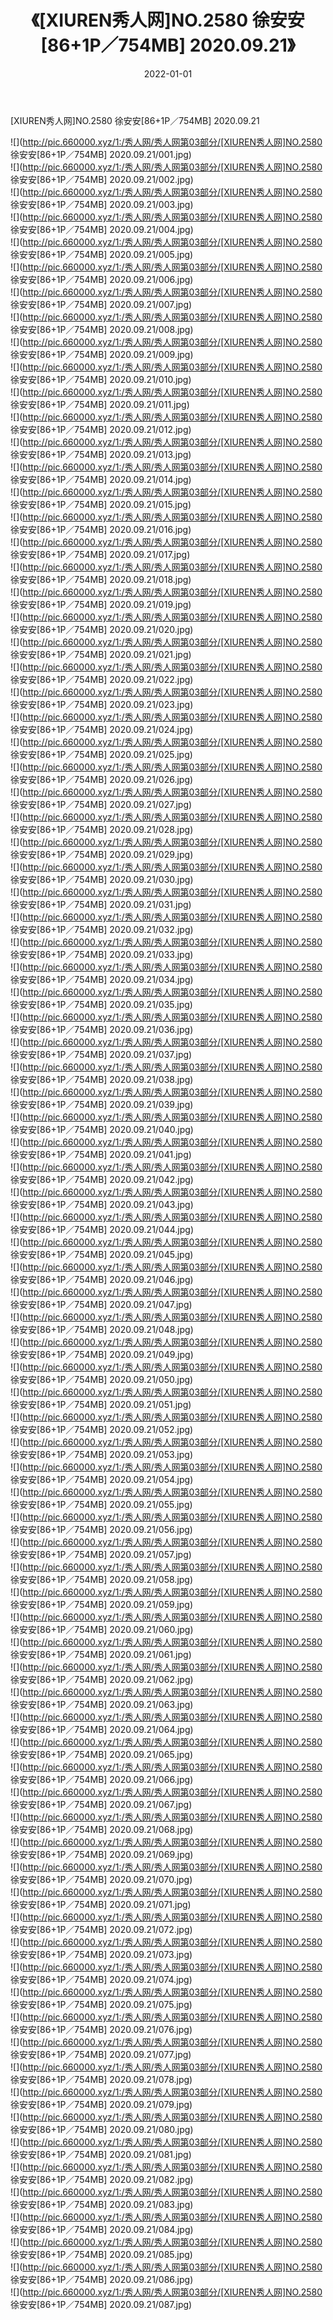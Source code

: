 ﻿---
layout: post
title:  《[XIUREN秀人网]NO.2580 徐安安[86+1P／754MB] 2020.09.21》
date:   2022-01-01
img: http://pic.660000.xyz/1:/秀人网/秀人网第03部分/[XIUREN秀人网]NO.2580 徐安安[86+1P／754MB] 2020.09.21/000.jpg
categories: [美女, 清纯, 唯美]
---

[XIUREN秀人网]NO.2580 徐安安[86+1P／754MB] 2020.09.21

 ![](http://pic.660000.xyz/1:/秀人网/秀人网第03部分/[XIUREN秀人网]NO.2580 徐安安[86+1P／754MB] 2020.09.21/001.jpg) <br>![](http://pic.660000.xyz/1:/秀人网/秀人网第03部分/[XIUREN秀人网]NO.2580 徐安安[86+1P／754MB] 2020.09.21/002.jpg) <br>![](http://pic.660000.xyz/1:/秀人网/秀人网第03部分/[XIUREN秀人网]NO.2580 徐安安[86+1P／754MB] 2020.09.21/003.jpg) <br>![](http://pic.660000.xyz/1:/秀人网/秀人网第03部分/[XIUREN秀人网]NO.2580 徐安安[86+1P／754MB] 2020.09.21/004.jpg) <br>![](http://pic.660000.xyz/1:/秀人网/秀人网第03部分/[XIUREN秀人网]NO.2580 徐安安[86+1P／754MB] 2020.09.21/005.jpg) <br>![](http://pic.660000.xyz/1:/秀人网/秀人网第03部分/[XIUREN秀人网]NO.2580 徐安安[86+1P／754MB] 2020.09.21/006.jpg) <br>![](http://pic.660000.xyz/1:/秀人网/秀人网第03部分/[XIUREN秀人网]NO.2580 徐安安[86+1P／754MB] 2020.09.21/007.jpg) <br>![](http://pic.660000.xyz/1:/秀人网/秀人网第03部分/[XIUREN秀人网]NO.2580 徐安安[86+1P／754MB] 2020.09.21/008.jpg) <br>![](http://pic.660000.xyz/1:/秀人网/秀人网第03部分/[XIUREN秀人网]NO.2580 徐安安[86+1P／754MB] 2020.09.21/009.jpg) <br>![](http://pic.660000.xyz/1:/秀人网/秀人网第03部分/[XIUREN秀人网]NO.2580 徐安安[86+1P／754MB] 2020.09.21/010.jpg) <br>![](http://pic.660000.xyz/1:/秀人网/秀人网第03部分/[XIUREN秀人网]NO.2580 徐安安[86+1P／754MB] 2020.09.21/011.jpg) <br>![](http://pic.660000.xyz/1:/秀人网/秀人网第03部分/[XIUREN秀人网]NO.2580 徐安安[86+1P／754MB] 2020.09.21/012.jpg) <br>![](http://pic.660000.xyz/1:/秀人网/秀人网第03部分/[XIUREN秀人网]NO.2580 徐安安[86+1P／754MB] 2020.09.21/013.jpg) <br>![](http://pic.660000.xyz/1:/秀人网/秀人网第03部分/[XIUREN秀人网]NO.2580 徐安安[86+1P／754MB] 2020.09.21/014.jpg) <br>![](http://pic.660000.xyz/1:/秀人网/秀人网第03部分/[XIUREN秀人网]NO.2580 徐安安[86+1P／754MB] 2020.09.21/015.jpg) <br>![](http://pic.660000.xyz/1:/秀人网/秀人网第03部分/[XIUREN秀人网]NO.2580 徐安安[86+1P／754MB] 2020.09.21/016.jpg) <br>![](http://pic.660000.xyz/1:/秀人网/秀人网第03部分/[XIUREN秀人网]NO.2580 徐安安[86+1P／754MB] 2020.09.21/017.jpg) <br>![](http://pic.660000.xyz/1:/秀人网/秀人网第03部分/[XIUREN秀人网]NO.2580 徐安安[86+1P／754MB] 2020.09.21/018.jpg) <br>![](http://pic.660000.xyz/1:/秀人网/秀人网第03部分/[XIUREN秀人网]NO.2580 徐安安[86+1P／754MB] 2020.09.21/019.jpg) <br>![](http://pic.660000.xyz/1:/秀人网/秀人网第03部分/[XIUREN秀人网]NO.2580 徐安安[86+1P／754MB] 2020.09.21/020.jpg) <br>![](http://pic.660000.xyz/1:/秀人网/秀人网第03部分/[XIUREN秀人网]NO.2580 徐安安[86+1P／754MB] 2020.09.21/021.jpg) <br>![](http://pic.660000.xyz/1:/秀人网/秀人网第03部分/[XIUREN秀人网]NO.2580 徐安安[86+1P／754MB] 2020.09.21/022.jpg) <br>![](http://pic.660000.xyz/1:/秀人网/秀人网第03部分/[XIUREN秀人网]NO.2580 徐安安[86+1P／754MB] 2020.09.21/023.jpg) <br>![](http://pic.660000.xyz/1:/秀人网/秀人网第03部分/[XIUREN秀人网]NO.2580 徐安安[86+1P／754MB] 2020.09.21/024.jpg) <br>![](http://pic.660000.xyz/1:/秀人网/秀人网第03部分/[XIUREN秀人网]NO.2580 徐安安[86+1P／754MB] 2020.09.21/025.jpg) <br>![](http://pic.660000.xyz/1:/秀人网/秀人网第03部分/[XIUREN秀人网]NO.2580 徐安安[86+1P／754MB] 2020.09.21/026.jpg) <br>![](http://pic.660000.xyz/1:/秀人网/秀人网第03部分/[XIUREN秀人网]NO.2580 徐安安[86+1P／754MB] 2020.09.21/027.jpg) <br>![](http://pic.660000.xyz/1:/秀人网/秀人网第03部分/[XIUREN秀人网]NO.2580 徐安安[86+1P／754MB] 2020.09.21/028.jpg) <br>![](http://pic.660000.xyz/1:/秀人网/秀人网第03部分/[XIUREN秀人网]NO.2580 徐安安[86+1P／754MB] 2020.09.21/029.jpg) <br>![](http://pic.660000.xyz/1:/秀人网/秀人网第03部分/[XIUREN秀人网]NO.2580 徐安安[86+1P／754MB] 2020.09.21/030.jpg) <br>![](http://pic.660000.xyz/1:/秀人网/秀人网第03部分/[XIUREN秀人网]NO.2580 徐安安[86+1P／754MB] 2020.09.21/031.jpg) <br>![](http://pic.660000.xyz/1:/秀人网/秀人网第03部分/[XIUREN秀人网]NO.2580 徐安安[86+1P／754MB] 2020.09.21/032.jpg) <br>![](http://pic.660000.xyz/1:/秀人网/秀人网第03部分/[XIUREN秀人网]NO.2580 徐安安[86+1P／754MB] 2020.09.21/033.jpg) <br>![](http://pic.660000.xyz/1:/秀人网/秀人网第03部分/[XIUREN秀人网]NO.2580 徐安安[86+1P／754MB] 2020.09.21/034.jpg) <br>![](http://pic.660000.xyz/1:/秀人网/秀人网第03部分/[XIUREN秀人网]NO.2580 徐安安[86+1P／754MB] 2020.09.21/035.jpg) <br>![](http://pic.660000.xyz/1:/秀人网/秀人网第03部分/[XIUREN秀人网]NO.2580 徐安安[86+1P／754MB] 2020.09.21/036.jpg) <br>![](http://pic.660000.xyz/1:/秀人网/秀人网第03部分/[XIUREN秀人网]NO.2580 徐安安[86+1P／754MB] 2020.09.21/037.jpg) <br>![](http://pic.660000.xyz/1:/秀人网/秀人网第03部分/[XIUREN秀人网]NO.2580 徐安安[86+1P／754MB] 2020.09.21/038.jpg) <br>![](http://pic.660000.xyz/1:/秀人网/秀人网第03部分/[XIUREN秀人网]NO.2580 徐安安[86+1P／754MB] 2020.09.21/039.jpg) <br>![](http://pic.660000.xyz/1:/秀人网/秀人网第03部分/[XIUREN秀人网]NO.2580 徐安安[86+1P／754MB] 2020.09.21/040.jpg) <br>![](http://pic.660000.xyz/1:/秀人网/秀人网第03部分/[XIUREN秀人网]NO.2580 徐安安[86+1P／754MB] 2020.09.21/041.jpg) <br>![](http://pic.660000.xyz/1:/秀人网/秀人网第03部分/[XIUREN秀人网]NO.2580 徐安安[86+1P／754MB] 2020.09.21/042.jpg) <br>![](http://pic.660000.xyz/1:/秀人网/秀人网第03部分/[XIUREN秀人网]NO.2580 徐安安[86+1P／754MB] 2020.09.21/043.jpg) <br>![](http://pic.660000.xyz/1:/秀人网/秀人网第03部分/[XIUREN秀人网]NO.2580 徐安安[86+1P／754MB] 2020.09.21/044.jpg) <br>![](http://pic.660000.xyz/1:/秀人网/秀人网第03部分/[XIUREN秀人网]NO.2580 徐安安[86+1P／754MB] 2020.09.21/045.jpg) <br>![](http://pic.660000.xyz/1:/秀人网/秀人网第03部分/[XIUREN秀人网]NO.2580 徐安安[86+1P／754MB] 2020.09.21/046.jpg) <br>![](http://pic.660000.xyz/1:/秀人网/秀人网第03部分/[XIUREN秀人网]NO.2580 徐安安[86+1P／754MB] 2020.09.21/047.jpg) <br>![](http://pic.660000.xyz/1:/秀人网/秀人网第03部分/[XIUREN秀人网]NO.2580 徐安安[86+1P／754MB] 2020.09.21/048.jpg) <br>![](http://pic.660000.xyz/1:/秀人网/秀人网第03部分/[XIUREN秀人网]NO.2580 徐安安[86+1P／754MB] 2020.09.21/049.jpg) <br>![](http://pic.660000.xyz/1:/秀人网/秀人网第03部分/[XIUREN秀人网]NO.2580 徐安安[86+1P／754MB] 2020.09.21/050.jpg) <br>![](http://pic.660000.xyz/1:/秀人网/秀人网第03部分/[XIUREN秀人网]NO.2580 徐安安[86+1P／754MB] 2020.09.21/051.jpg) <br>![](http://pic.660000.xyz/1:/秀人网/秀人网第03部分/[XIUREN秀人网]NO.2580 徐安安[86+1P／754MB] 2020.09.21/052.jpg) <br>![](http://pic.660000.xyz/1:/秀人网/秀人网第03部分/[XIUREN秀人网]NO.2580 徐安安[86+1P／754MB] 2020.09.21/053.jpg) <br>![](http://pic.660000.xyz/1:/秀人网/秀人网第03部分/[XIUREN秀人网]NO.2580 徐安安[86+1P／754MB] 2020.09.21/054.jpg) <br>![](http://pic.660000.xyz/1:/秀人网/秀人网第03部分/[XIUREN秀人网]NO.2580 徐安安[86+1P／754MB] 2020.09.21/055.jpg) <br>![](http://pic.660000.xyz/1:/秀人网/秀人网第03部分/[XIUREN秀人网]NO.2580 徐安安[86+1P／754MB] 2020.09.21/056.jpg) <br>![](http://pic.660000.xyz/1:/秀人网/秀人网第03部分/[XIUREN秀人网]NO.2580 徐安安[86+1P／754MB] 2020.09.21/057.jpg) <br>![](http://pic.660000.xyz/1:/秀人网/秀人网第03部分/[XIUREN秀人网]NO.2580 徐安安[86+1P／754MB] 2020.09.21/058.jpg) <br>![](http://pic.660000.xyz/1:/秀人网/秀人网第03部分/[XIUREN秀人网]NO.2580 徐安安[86+1P／754MB] 2020.09.21/059.jpg) <br>![](http://pic.660000.xyz/1:/秀人网/秀人网第03部分/[XIUREN秀人网]NO.2580 徐安安[86+1P／754MB] 2020.09.21/060.jpg) <br>![](http://pic.660000.xyz/1:/秀人网/秀人网第03部分/[XIUREN秀人网]NO.2580 徐安安[86+1P／754MB] 2020.09.21/061.jpg) <br>![](http://pic.660000.xyz/1:/秀人网/秀人网第03部分/[XIUREN秀人网]NO.2580 徐安安[86+1P／754MB] 2020.09.21/062.jpg) <br>![](http://pic.660000.xyz/1:/秀人网/秀人网第03部分/[XIUREN秀人网]NO.2580 徐安安[86+1P／754MB] 2020.09.21/063.jpg) <br>![](http://pic.660000.xyz/1:/秀人网/秀人网第03部分/[XIUREN秀人网]NO.2580 徐安安[86+1P／754MB] 2020.09.21/064.jpg) <br>![](http://pic.660000.xyz/1:/秀人网/秀人网第03部分/[XIUREN秀人网]NO.2580 徐安安[86+1P／754MB] 2020.09.21/065.jpg) <br>![](http://pic.660000.xyz/1:/秀人网/秀人网第03部分/[XIUREN秀人网]NO.2580 徐安安[86+1P／754MB] 2020.09.21/066.jpg) <br>![](http://pic.660000.xyz/1:/秀人网/秀人网第03部分/[XIUREN秀人网]NO.2580 徐安安[86+1P／754MB] 2020.09.21/067.jpg) <br>![](http://pic.660000.xyz/1:/秀人网/秀人网第03部分/[XIUREN秀人网]NO.2580 徐安安[86+1P／754MB] 2020.09.21/068.jpg) <br>![](http://pic.660000.xyz/1:/秀人网/秀人网第03部分/[XIUREN秀人网]NO.2580 徐安安[86+1P／754MB] 2020.09.21/069.jpg) <br>![](http://pic.660000.xyz/1:/秀人网/秀人网第03部分/[XIUREN秀人网]NO.2580 徐安安[86+1P／754MB] 2020.09.21/070.jpg) <br>![](http://pic.660000.xyz/1:/秀人网/秀人网第03部分/[XIUREN秀人网]NO.2580 徐安安[86+1P／754MB] 2020.09.21/071.jpg) <br>![](http://pic.660000.xyz/1:/秀人网/秀人网第03部分/[XIUREN秀人网]NO.2580 徐安安[86+1P／754MB] 2020.09.21/072.jpg) <br>![](http://pic.660000.xyz/1:/秀人网/秀人网第03部分/[XIUREN秀人网]NO.2580 徐安安[86+1P／754MB] 2020.09.21/073.jpg) <br>![](http://pic.660000.xyz/1:/秀人网/秀人网第03部分/[XIUREN秀人网]NO.2580 徐安安[86+1P／754MB] 2020.09.21/074.jpg) <br>![](http://pic.660000.xyz/1:/秀人网/秀人网第03部分/[XIUREN秀人网]NO.2580 徐安安[86+1P／754MB] 2020.09.21/075.jpg) <br>![](http://pic.660000.xyz/1:/秀人网/秀人网第03部分/[XIUREN秀人网]NO.2580 徐安安[86+1P／754MB] 2020.09.21/076.jpg) <br>![](http://pic.660000.xyz/1:/秀人网/秀人网第03部分/[XIUREN秀人网]NO.2580 徐安安[86+1P／754MB] 2020.09.21/077.jpg) <br>![](http://pic.660000.xyz/1:/秀人网/秀人网第03部分/[XIUREN秀人网]NO.2580 徐安安[86+1P／754MB] 2020.09.21/078.jpg) <br>![](http://pic.660000.xyz/1:/秀人网/秀人网第03部分/[XIUREN秀人网]NO.2580 徐安安[86+1P／754MB] 2020.09.21/079.jpg) <br>![](http://pic.660000.xyz/1:/秀人网/秀人网第03部分/[XIUREN秀人网]NO.2580 徐安安[86+1P／754MB] 2020.09.21/080.jpg) <br>![](http://pic.660000.xyz/1:/秀人网/秀人网第03部分/[XIUREN秀人网]NO.2580 徐安安[86+1P／754MB] 2020.09.21/081.jpg) <br>![](http://pic.660000.xyz/1:/秀人网/秀人网第03部分/[XIUREN秀人网]NO.2580 徐安安[86+1P／754MB] 2020.09.21/082.jpg) <br>![](http://pic.660000.xyz/1:/秀人网/秀人网第03部分/[XIUREN秀人网]NO.2580 徐安安[86+1P／754MB] 2020.09.21/083.jpg) <br>![](http://pic.660000.xyz/1:/秀人网/秀人网第03部分/[XIUREN秀人网]NO.2580 徐安安[86+1P／754MB] 2020.09.21/084.jpg) <br>![](http://pic.660000.xyz/1:/秀人网/秀人网第03部分/[XIUREN秀人网]NO.2580 徐安安[86+1P／754MB] 2020.09.21/085.jpg) <br>![](http://pic.660000.xyz/1:/秀人网/秀人网第03部分/[XIUREN秀人网]NO.2580 徐安安[86+1P／754MB] 2020.09.21/086.jpg) <br>![](http://pic.660000.xyz/1:/秀人网/秀人网第03部分/[XIUREN秀人网]NO.2580 徐安安[86+1P／754MB] 2020.09.21/087.jpg) <br>